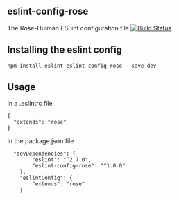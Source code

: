 ## eslint-config-rose
The Rose-Hulman ESLint configuration file [![Build Status](https://travis-ci.org/pastorsj/eslint-config-rose.svg?branch=master)](https://travis-ci.org/pastorsj/eslint-config-rose)

## Installing the eslint config
```
npm install eslint eslint-config-rose --save-dev
```
## Usage
In a .eslintrc file
```
{
  "extends": "rose"
}
```
In the package.json file
```
  "devDependencies": {
		"eslint": "^2.7.0",
		"eslint-config-rose": "^1.0.0"
	},
	"eslintConfig": {
		"extends": "rose"
	}
```


